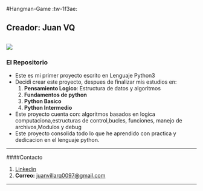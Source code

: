 #Hangman-Game :tw-1f3ae:
## Creador: Juan VQ
[![](https://i.pinimg.com/originals/03/7c/7e/037c7ed259d8319582839d867252d515.jpg)](http://i.pinimg.com/originals/03/7c/7e/037c7ed259d8319582839d867252d515.jpg)
---
### El Repositorio
- Este es mi primer proyecto escrito en Lenguaje Python3
-  Decidi crear este proyecto, despues de finalizar mis estudios en:
	1. **Pensamiento Logico**: Estructura de datos y algoritmos
	2. **Fundamentos de python**
	3. **Python Basico**
	4. **Python Intermedio**
- Este proyecto cuenta con: algoritmos basados en logica computaciona,estructuras de control,bucles, funciones, manejo de archivos,Modulos y debug
- Este proyecto consolida todo lo que he aprendido con practica y dedicacion en el lenguaje python.
---
####Contacto
                
1. [Linkedin](https://www.linkedin.com/in/juan-carlos-villar-quintero-713738224/ "Linkedin")
2. **Correo:**  juanvillarq0097@gmail.com
                
----
